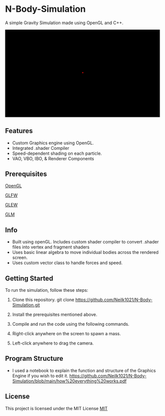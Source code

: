 # N-Body-Simulation
 A simple Gravity Simulation made using OpenGL and C++. 

 ![](https://github.com/Neilk1021/N-Body-Simulation/blob/main/ezgif-2-15c9afaf5b.gif)

## Features
* Custom Graphics engine using OpenGL.
* Integrated .shader Compiler
* Speed-dependent shading on each particle.
* VAO, VBO, IBO, & Renderer Components

## Prerequisites

[OpenGL](https://www.opengl.org/)

[GLFW](https://www.glfw.org/)

[GLEW](http://glew.sourceforge.net/)

[GLM](https://glm.g-truc.net/0.9.9/index.html)

## Info
* Built using openGL. Includes custom shader compiler to convert .shader files into vertex and fragment shaders
* Uses basic linear algebra to move individual bodies across the rendered screen.
* Uses custom vector class to handle forces and speed.

## Getting Started

To run the simulation, follow these steps:
1. Clone this repository.
git clone https://github.com/Neilk1021/N-Body-Simulation.git

2. Install the prerequisites mentioned above.
3. Compile and run the code using the following commands.
4. Right-click anywhere on the screen to spawn a mass.
5. Left-click anywhere to drag the camera. 

## Program Structure 
* I used a notebook to explain the function and structure of the Graphics Engine if you wish to edit it. 
https://github.com/Neilk1021/N-Body-Simulation/blob/main/how%20everything%20works.pdf

## License

This project is licensed under the MIT License
[MIT](https://choosealicense.com/licenses/mit/)
